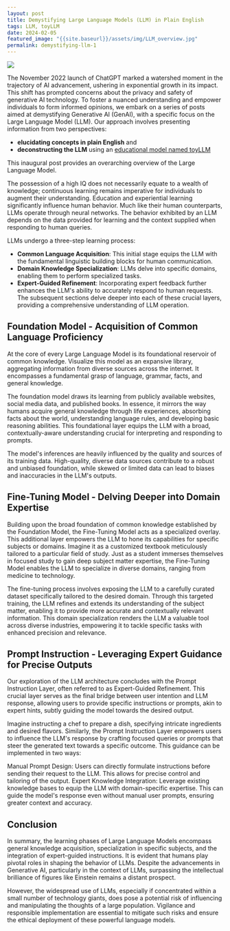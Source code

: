```yaml
---
layout: post
title: Demystifying Large Language Models (LLM) in Plain English
tags: LLM, toyLLM
date: 2024-02-05
featured_image: "{{site.baseurl}}/assets/img/LLM_overview.jpg"
permalink: demystifying-llm-1
---
```


<img class="mx-auto" src="{{site.baseurl}}/assets/img/LLM_overview.jpg">

The November 2022 launch of ChatGPT marked a watershed moment in the trajectory of AI advancement, ushering in exponential growth in its impact. This shift has prompted concerns about the privacy and safety of generative AI technology. To foster a nuanced understanding and empower individuals to form informed opinions, we embark on a series of posts aimed at demystifying Generative AI (GenAI), with a specific focus on the Large Language Model (LLM). Our approach involves presenting information from two perspectives: 
- **elucidating concepts in plain English** and
- **deconstructing the LLM** using an [educational model named toyLLM](https://github.com/iservicebus/toyllm)
  
This inaugural post provides an overarching overview of the Large Language Model.

The possession of a high IQ does not necessarily equate to a wealth of knowledge; continuous learning remains imperative for individuals to augment their understanding. Education and experiential learning significantly influence human behavior. Much like their human counterparts, LLMs operate through neural networks. The behavior exhibited by an LLM depends on the data provided for learning and the context supplied when responding to human queries.


LLMs undergo a three-step learning process:

- **Common Language Acquisition**: This initial stage equips the LLM with the fundamental linguistic building blocks for human communication.
- **Domain Knowledge Specialization**: LLMs delve into specific domains, enabling them to perform specialized tasks.
- **Expert-Guided Refinement**: Incorporating expert feedback further enhances the LLM's ability to accurately respond to human requests.
The subsequent sections delve deeper into each of these crucial layers, providing a comprehensive understanding of LLM operation.


## Foundation Model - Acquisition of Common Language Proficiency

At the core of every Large Language Model is its foundational reservoir of common knowledge. Visualize this model as an expansive library, aggregating information from diverse sources across the internet. It encompasses a fundamental grasp of language, grammar, facts, and general knowledge.

The foundation model draws its learning from publicly available websites, social media data, and published books. In essence, it mirrors the way humans acquire general knowledge through life experiences, absorbing facts about the world, understanding language rules, and developing basic reasoning abilities. This foundational layer equips the LLM with a broad, contextually-aware understanding crucial for interpreting and responding to prompts.

The model's inferences are heavily influenced by the quality and sources of its training data. High-quality, diverse data sources contribute to a robust and unbiased foundation, while skewed or limited data can lead to biases and inaccuracies in the LLM's outputs.

## Fine-Tuning Model - Delving Deeper into Domain Expertise

Building upon the broad foundation of common knowledge established by the Foundation Model, the Fine-Tuning Model acts as a specialized overlay. This additional layer empowers the LLM to hone its capabilities for specific subjects or domains. Imagine it as a customized textbook meticulously tailored to a particular field of study. Just as a student immerses themselves in focused study to gain deep subject matter expertise, the Fine-Tuning Model enables the LLM to specialize in diverse domains, ranging from medicine to technology.

The fine-tuning process involves exposing the LLM to a carefully curated dataset specifically tailored to the desired domain. Through this targeted training, the LLM refines and extends its understanding of the subject matter, enabling it to provide more accurate and contextually relevant information. This domain specialization renders the LLM a valuable tool across diverse industries, empowering it to tackle specific tasks with enhanced precision and relevance.

## Prompt Instruction - Leveraging Expert Guidance for Precise Outputs

Our exploration of the LLM architecture concludes with the Prompt Instruction Layer, often referred to as Expert-Guided Refinement. This crucial layer serves as the final bridge between user intention and LLM response, allowing users to provide specific instructions or prompts, akin to expert hints, subtly guiding the model towards the desired output.

Imagine instructing a chef to prepare a dish, specifying intricate ingredients and desired flavors. Similarly, the Prompt Instruction Layer empowers users to influence the LLM's response by crafting focused queries or prompts that steer the generated text towards a specific outcome. This guidance can be implemented in two ways:

Manual Prompt Design: Users can directly formulate instructions before sending their request to the LLM. This allows for precise control and tailoring of the output.
Expert Knowledge Integration: Leverage existing knowledge bases to equip the LLM with domain-specific expertise. This can guide the model's response even without manual user prompts, ensuring greater context and accuracy.


## Conclusion

In summary, the learning phases of Large Language Models encompass general knowledge acquisition, specialization in specific subjects, and the integration of expert-guided instructions. It is evident that humans play pivotal roles in shaping the behavior of LLMs. Despite the advancements in Generative AI, particularly in the context of LLMs, surpassing the intellectual brilliance of figures like Einstein remains a distant prospect.

However, the widespread use of LLMs, especially if concentrated within a small number of technology giants, does pose a potential risk of influencing and manipulating the thoughts of a large population. Vigilance and responsible implementation are essential to mitigate such risks and ensure the ethical deployment of these powerful language models.
